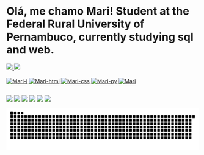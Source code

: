 # Olá, me chamo Mari! Student at the Federal Rural University of Pernambuco, currently studying sql and web.

<div>
	<a href="https://github.com/marianacvn">
	<img height="180em" src="https://github-readme-stats.vercel.app/api?username=marianacvn&show_icons=true&theme=buefy&include_all_commits=true&count_private=true"/> 
  <img height="180em" src="https://github-readme-stats.vercel.app/api/top-langs/?username=marianacvn&layout=compact&langs_count=16&theme=buefy"/>
</div>
<div style="display: inline_block"><br>
  <img align="center" alt="Mari-j" height="30" wight="40" src="https://img.shields.io/badge/Java-ED8B00?style=for-the-badge&logo=java&logoColor=white">
  <img align="center" alt="Mari-html" height="30" wight="40" src="https://img.shields.io/badge/HTML-239120?style=for-the-badge&logo=html5&logoColor=white">
  <img align="center" alt="Mari-css" height="30" wight="40" src="https://img.shields.io/badge/CSS-239120?&style=for-the-badge&logo=css3&logoColor=white">
  <img align="center" alt="Mari-py" height="30" wight="40" src="https://img.shields.io/badge/Python-14354C?style=for-the-badge&logo=python&logoColor=white">
  <img align="center" alt="Mari"  height="190" wight="100" src="https://cdn.discordapp.com/attachments/645308825611534346/882329541681479762/image0.gif">
  </div>
  
  ##
  
<div>
  <a href="https://www.youtube.com/channel/UCdplvAqQEyRTMx7LfiarWGw" target="_blank"><img src="https://img.shields.io/badge/YouTube-FF0000?style=for-the-badge&logo=youtube&logoColor=white" target="_blank"><a/>
  <a href="https://www.instagram.com/maaricarval/?fbclid=IwAR1gR-6ilhiifiaKcKrFYscPctqfE_yZDuIx7cdBX5TRi5I9VXTCFDK9VWY" target="_blank"><img src="https://img.shields.io/badge/Instagram-E4405F?style=for-the-badge&logo=instagram&logoColor=white" target="_blank"><a/>
  <a href="https://twitter.com/comoserumamari" target="_blank"><img src="https://img.shields.io/badge/Twitter-1DA1F2?style=for-the-badge&logo=twitter&logoColor=white" target="_blank"><a/>
  <a href="https://www.linkedin.com/in/maricarvalhon" target="_blank"><img src="https://img.shields.io/badge/LinkedIn-0077B5?style=for-the-badge&logo=linkedin&logoColor=white" target="_blank"><a/>
 <a href="https://www.facebook.com/mariana.carval" target="_blank"><img src="https://img.shields.io/badge/Facebook-1877F2?style=for-the-badge&logo=facebook&logoColor=white" target="_blank"><a/>
  <a href="https://api.whatsapp.com/send?phone=5587996230399&text=ol%C3%A1,%20como%20vai?" target="_blank"><img src="https://img.shields.io/badge/WhatsApp-25D366?style=for-the-badge&logo=whatsapp&logoColor=white" target="_blank"><a/>    
</div>
   
![Snake animation](https://github.com/marianacvn/marianacvn/blob/output/github-contribution-grid-snake.svg)
